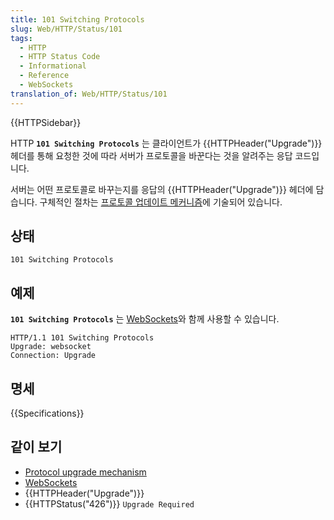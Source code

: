 ```yaml
---
title: 101 Switching Protocols
slug: Web/HTTP/Status/101
tags:
  - HTTP
  - HTTP Status Code
  - Informational
  - Reference
  - WebSockets
translation_of: Web/HTTP/Status/101
---
```

{{HTTPSidebar}}

HTTP **`101 Switching Protocols`** 는 클라이언트가 {{HTTPHeader("Upgrade")}} 헤더를 통해 요청한 것에 따라 서버가 프로토콜을 바꾼다는 것을 알려주는 응답 코드입니다.

서버는 어떤 프로토콜로 바꾸는지를 응답의 {{HTTPHeader("Upgrade")}} 헤더에 담습니다. 구체적인 절차는 [프로토콜 업데이트 메커니즘](/ko/docs/Web/HTTP/Protocol_upgrade_mechanism)에 기술되어 있습니다.

## 상태

```
101 Switching Protocols
```

## 예제

**`101 Switching Protocols`** 는 [WebSockets](/ko/docs/Web/API/WebSockets_API)와 함께 사용할 수 있습니다.

```
HTTP/1.1 101 Switching Protocols
Upgrade: websocket
Connection: Upgrade
```

## 명세

{{Specifications}}

## 같이 보기

- [Protocol upgrade mechanism](/ko/docs/Web/HTTP/Protocol_upgrade_mechanism)
- [WebSockets](/ko/docs/Web/API/WebSockets_API)
- {{HTTPHeader("Upgrade")}}
- {{HTTPStatus("426")}} `Upgrade Required`

